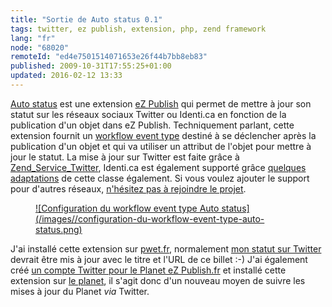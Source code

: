 ```yaml
---
title: "Sortie de Auto status 0.1"
tags: twitter, ez publish, extension, php, zend framework
lang: "fr"
node: "68020"
remoteId: "ed4e7501514071653e26f44b7bb8eb83"
published: 2009-10-31T17:55:25+01:00
updated: 2016-02-12 13:33
---
```


[Auto status](http://projects.ez.no/autostatus) est une extension [eZ
Publish](/tag/ez-publish) qui permet de mettre à jour son statut sur les réseaux
sociaux Twitter ou Identi.ca en fonction de la publication d'un objet dans eZ
Publish. Techniquement parlant, cette extension fournit un [workflow event
type](http://ezpedia.org/en/ez/workflow_event_type) destiné à se déclencher
après la publication d'un objet et qui va utiliser un attribut de l'objet pour
mettre à jour le statut. La mise à jour sur Twitter est faite grâce à
[Zend_Service_Twitter](http://framework.zend.com/manual/1.12/en/zend.service.twitter.html),
Identi.ca est également supporté grâce [quelques
adaptations](https://github.com/dpobel/autostatus/blob/master/classes/autostatusidentica.php)
de cette classe également. Si vous voulez ajouter le support pour d'autres
réseaux, [n'hésitez pas à rejoindre le
projet](http://projects.ez.no/autostatus/team/members).

<figure class="object-center"><a href="/images/configuration-du-workflow-event-type-auto-status.png">![Configuration du workflow event type Auto status](/images//configuration-du-workflow-event-type-auto-status.png)
</a></figure>


J'ai installé cette extension sur [pwet.fr](http://pwet.fr), normalement [mon
statut sur Twitter](http://twitter.com/dpobel) devrait être mis à jour avec le
titre et l'URL de ce billet :-) J'ai également créé [un compte Twitter pour le
Planet eZ Publish.fr](http://twitter.com/pl_ezpublish_fr) et installé cette
extension sur [le planet](http://www.planet-ezpublish.fr), il s'agit donc d'un
nouveau moyen de suivre les mises à jour du Planet *via* Twitter.
